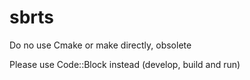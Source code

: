 sbrts
=====
Do no use Cmake or make directly, obsolete

Please use Code::Block instead (develop, build and run)
